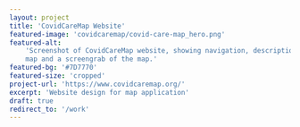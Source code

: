 ```yaml
---
layout: project
title: 'CovidCareMap Website'
featured-image: 'covidcaremap/covid-care-map_hero.png'
featured-alt:
    'Screenshot of CovidCareMap website, showing navigation, description of the
    map and a screengrab of the map.'
featured-bg: '#7D7770'
featured-size: 'cropped'
project-url: 'https://www.covidcaremap.org/'
excerpt: 'Website design for map application'
draft: true
redirect_to: '/work'
---
```

